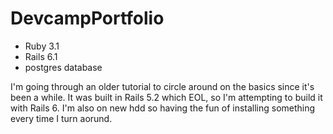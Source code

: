 # DevcampPortfolio

* Ruby 3.1
* Rails 6.1
* postgres database

I'm going through an older tutorial to circle around on the basics since it's been a while.  It was built in Rails 5.2 which EOL, so I'm attempting to build it with Rails 6. I'm also on new hdd so having the fun of installing something every time I turn aorund. 

<!-- Use Acts as Taggable instead of nested resources for blog tags -->